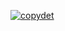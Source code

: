 [![copydet](https://circleci.com/gh/copydet/GamesViews.svg?style=svg)](https://app.circleci.com/pipelines/github/copydet/GamesViews)
